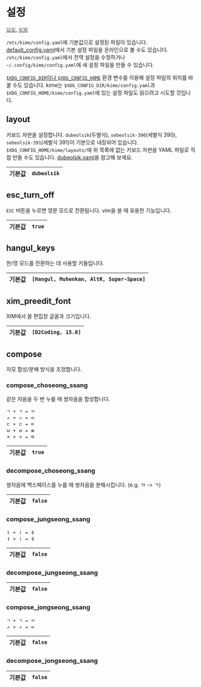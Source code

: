 # 설정

[🇺🇸](CONFIGURATION.md), [🇰🇷](CONFIGURATION.ko.md)

`/etc/kime/config.yaml`에 기본값으로 설정된 파일이 있습니다. [default_config.yaml](default_config.yaml)에서 기본 설정 파일을 온라인으로 볼 수도 있습니다. `/etc/kime/config.yaml`에서 전역 설정을 수정하거나 `~/.config/kime/config.yaml`에 새 설정 파일을 만들 수 있습니다.

[`$XDG_CONFIG_DIR`이나 `$XDG_CONFIG_HOME`][xdg] 환경 변수를 이용해 설정 파일의 위치를 바꿀 수도 있습니다. kime는 `$XDG_CONFIG_DIR/kime/config.yaml`과 `$XDG_CONFIG_HOME/kime/config.yaml`에 있는 설정 파일도 읽으려고 시도할 것입니다.

[xdg]: https://specifications.freedesktop.org/basedir-spec/basedir-spec-latest.html#introduction

## layout

키보드 자판을 설정합니다. `dubeolsik`(두벌식), `sebeolsik-390`(세벌식 390), `sebeolsik-391`(세벌식 391)이 기본으로 내장되어 있습니다. `$XDG_CONFIG_HOME/kime/layouts/`에 위 목록에 없는 키보드 자판을 YAML 파일로 직접 만들 수도 있습니다. [dubeolsik.yaml]을 참고해 보세요.

[dubeolsik.yaml]: engine/core/data/dubeolsik.yaml

| 기본값 |`dubeolsik`|
|--------|-----------|

## esc_turn_off

`ESC` 버튼을 누르면 영문 모드로 전환됩니다. vim을 쓸 때 유용한 기능입니다.

| 기본값 |`true`|
|--------|------|

## hangul_keys

한/영 모드를 전환하는 데 사용할 키들입니다.

| 기본값 |`[Hangul, Muhenkan, AltR, Super-Space]`|
|--------|---------------------------------------|

## xim_preedit_font

XIM에서 쓸 편집창 글꼴과 크기입니다.

| 기본값 |`[D2Coding, 15.0]`|
|--------|------------------|

## compose

자모 합성/분해 방식을 조정합니다.

### compose_choseong_ssang

같은 자음을 두 번 누를 때 쌍자음을 합성합니다.

```
ㄱ + ㄱ = ㄲ
ㅅ + ㅅ = ㅆ
ㄷ + ㄷ = ㄸ
ㅂ + ㅂ = ㅃ
ㅈ + ㅈ = ㅉ
```

| 기본값 |`true`|
|--------|------|

### decompose_choseong_ssang

쌍자음에 백스페이스를 누를 때 쌍자음을 분해시킵니다. (e.g. ㄲ -> ㄱ)

| 기본값 |`false`|
|--------|-------|

### compose_jungseong_ssang

```
ㅑ + ㅣ = ㅒ
ㅕ + ㅣ = ㅖ
```

| 기본값 |`false`|
|--------|-------|


### decompose_jungseong_ssang

| 기본값 |`false`|
|--------|-------|

### compose_jongseong_ssang

```
ㄱ + ㄱ = ㄲ
ㅅ + ㅅ = ㅆ
```

| 기본값 |`false`|
|--------|-------|

### decompose_jongseong_ssang

| 기본값 |`false`|
|--------|-------|
